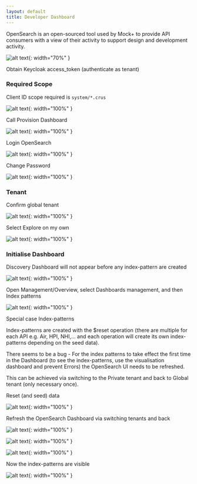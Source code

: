 ```yaml
---
layout: default
title: Developer Dashboard
---
```


OpenSearch is an open-sourced tool used by Mock+ to provide API consumers with a view of their activity to support design and development activity.

![alt text](Mockplus-Developer-Dashboard.png "Mock+ Developer Dashboard"){: width="70%" }

Obtain Keycloak access_token (authenticate as tenant)

### Required Scope

Client ID scope required is `system/*.crus`

![alt text](image-20240719-013419.png "Retrieve Access Token"){: width="100%" }

Call Provision Dashboard

![alt text](image-20240719-013448.png "Provision Dashboard"){: width="100%" }

Login OpenSearch

![alt text](image-20240719-013515.png "Login OpenSearch"){: width="100%" }

Change Password

![alt text](image-20240719-013531.png "Change Password"){: width="100%" }

### Tenant

Confirm global tenant

![alt text](image-20240717-032453.png "global tenant"){: width="100%" }

Select Explore on my own

![alt text](image-20240717-032505.png "Explore on my own"){: width="100%" }

### Initialise Dashboard

Discovery Dashboard will not appear before any index-pattern are created

![alt text](image-20240719-014510.png "Explore on my own"){: width="100%" }

Open Management/Overview, select Dashboards management, and then Index patterns

![alt text](image-20240717-032530.png "Explore on my own"){: width="100%" }

Special case Index-patterns

Index-patterns are created with the $reset operation (there are multiple for each API e.g. Air, HPI, NHI,… and each operation will create its own index-patterns depending on the seed data).

There seems to be a bug - For the index patterns to take effect the first time in the Dashboard (to see the index-patterns, use the visualisation dashboard and prevent Errors) the OpenSearch UI needs to be refreshed.

This can be achieved via switching to the Private tenant and back to Global tenant (only necessary once).

Reset (and seed) data

![alt text](image-20240717-032542.png "Reset (and seed) data"){: width="100%" }

Refresh the OpenSearch Dashboard via switching tenants and back

![alt text](image-20240717-032556.png "switching tenants"){: width="100%" }

![alt text](image-20240717-032602.png "after switching tenants"){: width="100%" }

![alt text](image-20240717-032609.png "switch back"){: width="100%" }

Now the index-patterns are visible

![alt text](image-20240717-032632.png "index visible"){: width="100%" }
